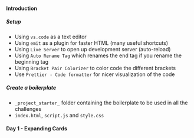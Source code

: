 #### Introduction

##### Setup

- Using `vs.code` as a text editor
- Using `emit` as a plugin for faster HTML (many useful shortcuts)
- Using `Live Server` to open up development server (auto-reload)
- Using `Auto Rename Tag` which renames the end tag if you rename the beginning tag
- Using `Bracket Pair Colorizer` to color code the different brackets
- Use `Prettier - Code formatter` for nicer visualization of the code

##### Create a boilerplate

- `_project_starter_` folder containing the boilerplate to be used in all the challenges
- `index.html`, `script.js` and `style.css`

#### Day 1 - Expanding Cards
